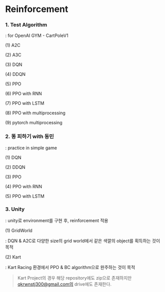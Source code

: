 # Reinforcement

### 1. Test Algorithm 
 : for OpenAI GYM - CartPoleV1
 
 (1) A2C
 
 (2) A3C
 
 (3) DQN
 
 (4) DDQN
 
 (5) PPO
 
 (6) PPO with RNN
 
 (7) PPO with LSTM
 
 (8) PPO with multiprocessing
 
 (9) pytorch multiprocessing
 
 
 ### 2. 똥 피하기 with 동민
  : practice in simple game
  
  (1) DQN
  
  (2) DDQN
  
  (3) PPO
  
  (4) PPO with RNN
  
  (5) PPO with LSTM
  

  ### 3. Unity
   : unity로 environment를 구현 후, reinforcement 적용

   
   (1) GridWorld
   
   : DQN & A2C로 다양한 size의 grid world에서 같은 색깔의 object를 획득하는 것이 목적
   
   
   (2) Kart
   
   : Kart Racing 환경에서 PPO & BC algorithm으로 완주하는 것이 목적

   > Kart Project의 경우 해당 repository에도 zip으로 존재하지만 qkrwnstj300@gmail.com의 drive에도 존재한다. 
   <a href="https://drive.google.com/file/d/1VscbUF7Zi6l_9eo40v6Zf4y-fv1RpslG/view?usp=drive_link"/></a>
   
  
  
  

